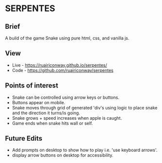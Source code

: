 # SERPENTES

## Brief

A build of the game Snake using pure html, css, and vanilla js.

## View

- Live - https://ruairiconway.github.io/serpentes/
- Code - https://github.com/ruairiconway/serpentes

## Points of interest
- Snake can be controlled using arrow keys or buttons.
- Buttons appear on mobile.
- Snake moves through grid of generated 'div's using logic to place snake and the direction it turns/is going.
- Snake grows + speed increases when apple is caught.
- Game ends when snake hits wall or self.

## Future Edits
- Add prompts on desktop to show how to play i.e. 'use keyboard arrows'.
- display arrow buttons on desktop for accessibility.
